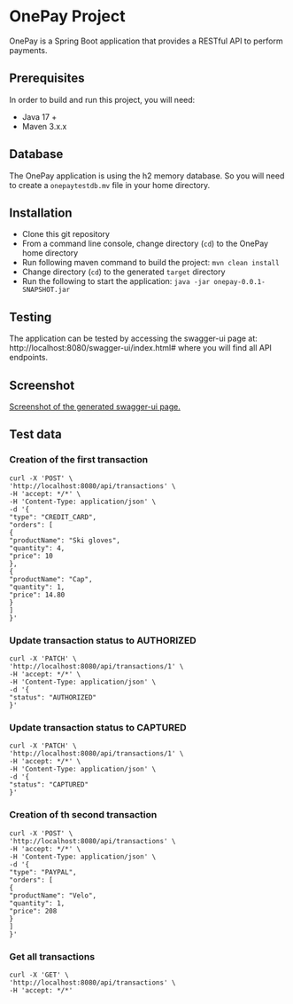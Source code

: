 # OnePay Project
OnePay is a Spring Boot application that provides a RESTful API to perform payments.

## Prerequisites
In order to build and run this project, you will need:
* Java 17 +
* Maven 3.x.x

## Database
The OnePay application is using the h2 memory database.
So you will need to create a `onepaytestdb.mv` file in your home directory.

## Installation
* Clone this git repository
* From a command line console, change directory (`cd`) to the OnePay home directory
* Run following maven command to build the project: ```mvn clean install```
* Change directory (`cd`) to the generated `target` directory
* Run the following to start the application: ```java -jar onepay-0.0.1-SNAPSHOT.jar```

## Testing
The application can be tested by accessing the swagger-ui page at: http://localhost:8080/swagger-ui/index.html#
where you will find all API endpoints.

## Screenshot
[Screenshot of the generated swagger-ui page.](./src/main/resources/static/swagger-ui-screenshot.png)

## Test data

### Creation of the first transaction

```
curl -X 'POST' \
'http://localhost:8080/api/transactions' \
-H 'accept: */*' \
-H 'Content-Type: application/json' \
-d '{
"type": "CREDIT_CARD",
"orders": [
{
"productName": "Ski gloves",
"quantity": 4,
"price": 10
},
{
"productName": "Cap",
"quantity": 1,
"price": 14.80
}
]
}'
```

### Update transaction status to  AUTHORIZED
```
curl -X 'PATCH' \
'http://localhost:8080/api/transactions/1' \
-H 'accept: */*' \
-H 'Content-Type: application/json' \
-d '{
"status": "AUTHORIZED"
}'
```

### Update transaction status to  CAPTURED
```
curl -X 'PATCH' \
'http://localhost:8080/api/transactions/1' \
-H 'accept: */*' \
-H 'Content-Type: application/json' \
-d '{
"status": "CAPTURED"
}'
```

### Creation of th second transaction
```
curl -X 'POST' \
'http://localhost:8080/api/transactions' \
-H 'accept: */*' \
-H 'Content-Type: application/json' \
-d '{
"type": "PAYPAL",
"orders": [
{
"productName": "Velo",
"quantity": 1,
"price": 208
}
]
}'
```

### Get all transactions
```
curl -X 'GET' \
'http://localhost:8080/api/transactions' \
-H 'accept: */*'
```


